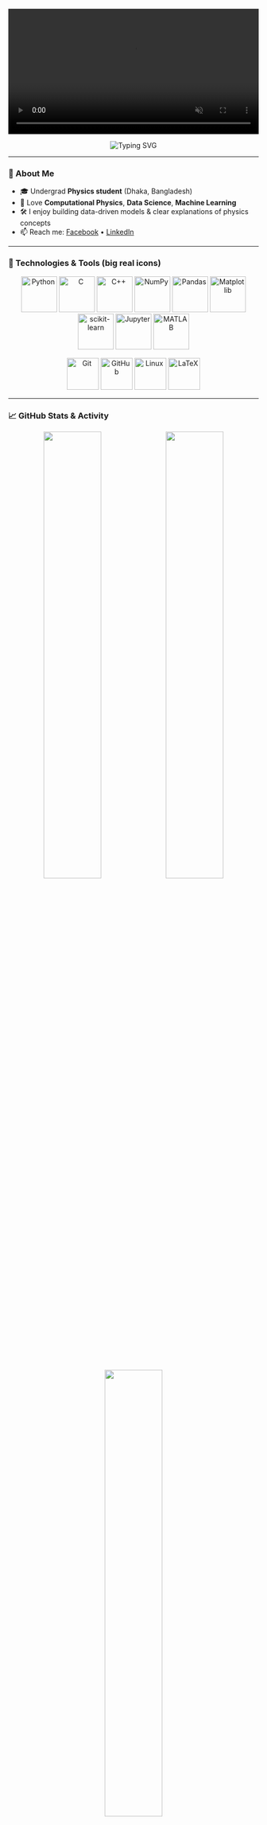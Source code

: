 <!-- 🔭 Hero video (README can't use bg-video CSS; this is the closest) -->
<p align="center">
  <video
    src="https://res.cloudinary.com/dl4lfh8em/video/upload/v1757064721/shuvasis_nlh2io.mp4"
    autoplay
    muted
    loop
    playsinline
    width="100%">
  </video>
</p>

<p align="center">
  <img src="https://readme-typing-svg.herokuapp.com?font=Poppins&size=24&duration=3000&pause=1000&color=4169E1&background=ffffff&center=true&vCenter=true&width=720&lines=Hi+there+👋,+I'm+Shuvashish+Sharma;Undergraduate+Physics+Student;Computational+Physics+%7C+Data+Science+%26+ML;Python%2C+C%2FC%2B%2B%2C+NumPy%2C+Pandas%2C+Matplotlib%2C+sklearn%2C+Jupyter%2C+MATLAB" alt="Typing SVG" />
</p>

---

### 🚀 About Me
- 🎓 Undergrad **Physics student** (Dhaka, Bangladesh)  
- 🧠 Love **Computational Physics**, **Data Science**, **Machine Learning**  
- 🛠️ I enjoy building data-driven models & clear explanations of physics concepts  
- 📫 Reach me: [Facebook](https://facebook.com/shodip.sharma) • [LinkedIn](https://www.linkedin.com/in/shuvashish-sharma-a95b27199)

---

### 🧰 Technologies & Tools (big real icons)
<p align="center">
  <!-- Core -->
  <img src="https://cdn.jsdelivr.net/gh/devicons/devicon/icons/python/python-original.svg" height="72" alt="Python" />
  <img src="https://cdn.jsdelivr.net/gh/devicons/devicon/icons/c/c-original.svg" height="72" alt="C" />
  <img src="https://cdn.jsdelivr.net/gh/devicons/devicon/icons/cplusplus/cplusplus-original.svg" height="72" alt="C++" />
  <!-- Sci/DS -->
  <img src="https://cdn.jsdelivr.net/gh/devicons/devicon/icons/numpy/numpy-original.svg" height="72" alt="NumPy" />
  <img src="https://cdn.jsdelivr.net/gh/devicons/devicon/icons/pandas/pandas-original.svg" height="72" alt="Pandas" />
  <img src="https://cdn.jsdelivr.net/gh/devicons/devicon/icons/matplotlib/matplotlib-original.svg" height="72" alt="Matplotlib" />
  <img src="https://cdn.jsdelivr.net/gh/devicons/devicon/icons/scikitlearn/scikitlearn-original.svg" height="72" alt="scikit-learn" />
  <img src="https://cdn.jsdelivr.net/gh/devicons/devicon/icons/jupyter/jupyter-original.svg" height="72" alt="Jupyter" />
  <img src="https://cdn.jsdelivr.net/gh/devicons/devicon/icons/matlab/matlab-original.svg" height="72" alt="MATLAB" />
</p>

<p align="center">
  <!-- Extras (optional) -->
  <img src="https://cdn.jsdelivr.net/gh/devicons/devicon/icons/git/git-original.svg" height="64" alt="Git" />
  <img src="https://cdn.jsdelivr.net/gh/devicons/devicon/icons/github/github-original.svg" height="64" alt="GitHub" />
  <img src="https://cdn.jsdelivr.net/gh/devicons/devicon/icons/linux/linux-original.svg" height="64" alt="Linux" />
  <img src="https://cdn.jsdelivr.net/gh/devicons/devicon/icons/latex/latex-original.svg" height="64" alt="LaTeX" />
  <!-- Add more if you want: pytorch, tensorflow, vscode, etc. -->
</p>

---

### 📈 GitHub Stats & Activity
<p align="center">
  <img width="48%" src="https://github-readme-stats.vercel.app/api?username=Shuvashish33-lab&show_icons=true&theme=radical&hide_border=true&custom_title=My%20GitHub%20Stats" />
  <img width="48%" src="https://github-readme-streak-stats.herokuapp.com?user=Shuvashish33-lab&theme=radical&hide_border=true" />
</p>

<p align="center">
  <img width="48%" src="https://github-readme-stats.vercel.app/api/top-langs/?username=Shuvashish33-lab&layout=compact&theme=radical&hide_border=true&hide=Makefile,Batchfile&langs_count=8&custom_title=Top%20Languages%20Used" />
</p>

<p align="center">
  <img src="https://github-readme-activity-graph.vercel.app/graph?username=Shuvashish33-lab&theme=react-dark&hide_border=true&area=true&color=00ffee&point=ffffff&line=00ffee&custom_title=My%20Activity%20Graph" alt="GitHub Contribution Graph" />
</p>

---

### 👥 Facebook
<table>
  <tr>
    <td width="140" align="center">
      <!-- FB profile pic (must be public) -->
      <a href="https://facebook.com/shodip.sharma">
        <img src="https://graph.facebook.com/shodip.sharma/picture?type=large" alt="Facebook Photo" width="120" />
      </a>
      <div><a href="https://facebook.com/shodip.sharma">Facebook</a></div>
    </td>
    <td>
      <strong>Name:</strong> Shuvashish Sharma<br/>
      <strong>Focus:</strong> Physics × Data Science × ML<br/>
      <strong>Open to:</strong> Research collaborations & open-source work
    </td>
  </tr>
</table>

---

> ℹ️ GitHub README নিরাপত্তার জন্য CSS/JS ব্লক করে—তাই “পুরো ডিভ/পেজের ব্যাকগ্রাউন্ড ভিডিও” সম্ভব নয়। উপরের **ফুল-উইডথ ভিডিও** হলো README-এর ভেতরে করা যায় এমন সেরা বিকল্প। সত্যিকারের bg-video দরকার হলে GitHub Pages-এ HTML দিয়ে করা যাবে।
